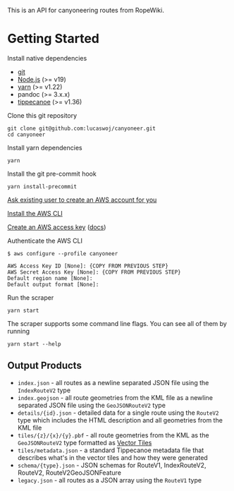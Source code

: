This is an API for canyoneering routes from RopeWiki.

# Getting Started

Install native dependencies

- [git](https://git-scm.com)
- [Node.js](https://nodejs.org/en) (>= v19)
- [yarn](https://yarnpkg.com/) (>= v1.22)
- pandoc (>= 3.x.x)
- [tippecanoe](https://github.com/mapbox/tippecanoe) (>= v1.36)

Clone this git repository

```
git clone git@github.com:lucaswoj/canyoneer.git
cd canyoneer
```

Install yarn dependencies

```
yarn
```

Install the git pre-commit hook

```
yarn install-precommit
```

[Ask existing user to create an AWS account for you](https://us-east-1.console.aws.amazon.com/singlesignon/home?region=us-east-1&userCreationOrigin=IAM#!/instances/72232ee7076fe391/users)

[Install the AWS CLI](https://docs.aws.amazon.com/cli/latest/userguide/getting-started-install.html)

[Create an AWS access key](https://us-east-1.console.aws.amazon.com/iam/home#/security_credentials) ([docs](https://docs.aws.amazon.com/IAM/latest/UserGuide/id_credentials_access-keys.html#Using_CreateAccessKey))

Authenticate the AWS CLI

```
$ aws configure --profile canyoneer

AWS Access Key ID [None]: {COPY FROM PREVIOUS STEP}
AWS Secret Access Key [None]: {COPY FROM PREVIOUS STEP}
Default region name [None]:
Default output format [None]:
```

Run the scraper

```
yarn start
```

The scraper supports some command line flags. You can see all of them by running

```
yarn start --help
```

## Output Products

- `index.json` - all routes as a newline separated JSON file using the `IndexRouteV2` type
- `index.geojson` - all route geometries from the KML file as a newline separated JSON file using the `GeoJSONRouteV2` type
- `details/{id}.json` - detailed data for a single route using the `RouteV2` type which includes the HTML description and all geometries from the KML file
- `tiles/{z}/{x}/{y}.pbf` - all route geometries from the KML as the `GeoJSONRouteV2` type formatted as [Vector Tiles](https://github.com/mapbox/vector-tile-spec/)
- `tiles/metadata.json` - a standard Tippecanoe metadata file that describes what's in the vector tiles and how they were generated
- `schema/{type}.json` - JSON schemas for RouteV1, IndexRouteV2, RouteV2, RouteV2GeoJSONFeature
- `legacy.json` - all routes as a JSON array using the `RouteV1` type
